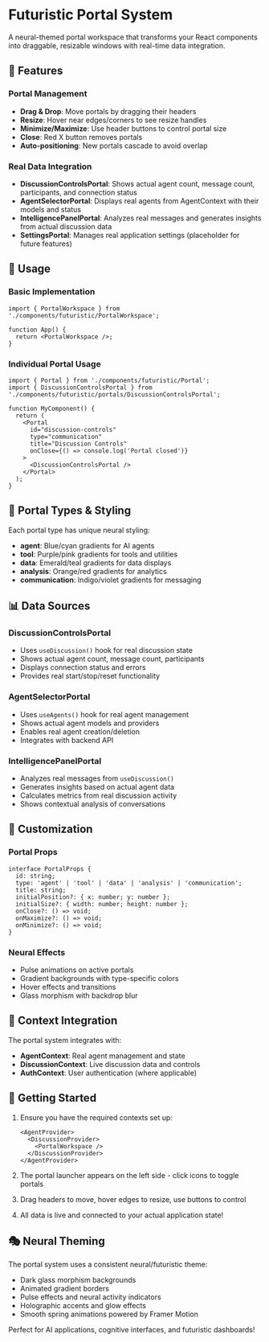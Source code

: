 # Futuristic Portal System

A neural-themed portal workspace that transforms your React components into draggable, resizable windows with real-time data integration.

## 🚀 Features

### Portal Management
- **Drag & Drop**: Move portals by dragging their headers
- **Resize**: Hover near edges/corners to see resize handles
- **Minimize/Maximize**: Use header buttons to control portal size
- **Close**: Red X button removes portals
- **Auto-positioning**: New portals cascade to avoid overlap

### Real Data Integration
- **DiscussionControlsPortal**: Shows actual agent count, message count, participants, and connection status
- **AgentSelectorPortal**: Displays real agents from AgentContext with their models and status
- **IntelligencePanelPortal**: Analyzes real messages and generates insights from actual discussion data
- **SettingsPortal**: Manages real application settings (placeholder for future features)

## 🎯 Usage

### Basic Implementation
```tsx
import { PortalWorkspace } from './components/futuristic/PortalWorkspace';

function App() {
  return <PortalWorkspace />;
}
```

### Individual Portal Usage
```tsx
import { Portal } from './components/futuristic/Portal';
import { DiscussionControlsPortal } from './components/futuristic/portals/DiscussionControlsPortal';

function MyComponent() {
  return (
    <Portal
      id="discussion-controls"
      type="communication"
      title="Discussion Controls"
      onClose={() => console.log('Portal closed')}
    >
      <DiscussionControlsPortal />
    </Portal>
  );
}
```

## 🔧 Portal Types & Styling

Each portal type has unique neural styling:
- **agent**: Blue/cyan gradients for AI agents
- **tool**: Purple/pink gradients for tools and utilities  
- **data**: Emerald/teal gradients for data displays
- **analysis**: Orange/red gradients for analytics
- **communication**: Indigo/violet gradients for messaging

## 📊 Data Sources

### DiscussionControlsPortal
- Uses `useDiscussion()` hook for real discussion state
- Shows actual agent count, message count, participants
- Displays connection status and errors
- Provides real start/stop/reset functionality

### AgentSelectorPortal
- Uses `useAgents()` hook for real agent management
- Shows actual agent models and providers
- Enables real agent creation/deletion
- Integrates with backend API

### IntelligencePanelPortal
- Analyzes real messages from `useDiscussion()`
- Generates insights based on actual agent data
- Calculates metrics from real discussion activity
- Shows contextual analysis of conversations

## 🎨 Customization

### Portal Props
```tsx
interface PortalProps {
  id: string;
  type: 'agent' | 'tool' | 'data' | 'analysis' | 'communication';
  title: string;
  initialPosition?: { x: number; y: number };
  initialSize?: { width: number; height: number };
  onClose?: () => void;
  onMaximize?: () => void;
  onMinimize?: () => void;
}
```

### Neural Effects
- Pulse animations on active portals
- Gradient backgrounds with type-specific colors
- Hover effects and transitions
- Glass morphism with backdrop blur

## 🔌 Context Integration

The portal system integrates with:
- **AgentContext**: Real agent management and state
- **DiscussionContext**: Live discussion data and controls
- **AuthContext**: User authentication (where applicable)

## 🚀 Getting Started

1. Ensure you have the required contexts set up:
   ```tsx
   <AgentProvider>
     <DiscussionProvider>
       <PortalWorkspace />
     </DiscussionProvider>
   </AgentProvider>
   ```

2. The portal launcher appears on the left side - click icons to toggle portals

3. Drag headers to move, hover edges to resize, use buttons to control

4. All data is live and connected to your actual application state!

## 🎭 Neural Theming

The portal system uses a consistent neural/futuristic theme:
- Dark glass morphism backgrounds
- Animated gradient borders
- Pulse effects and neural activity indicators
- Holographic accents and glow effects
- Smooth spring animations powered by Framer Motion

Perfect for AI applications, cognitive interfaces, and futuristic dashboards! 